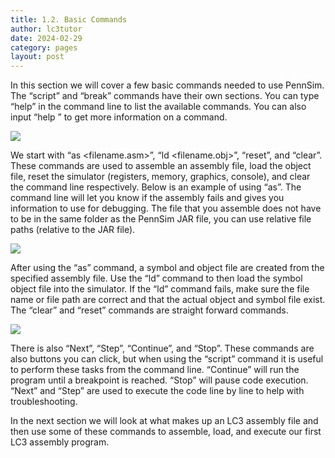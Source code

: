 ```yaml
---
title: 1.2. Basic Commands
author: lc3tutor
date: 2024-02-29
category: pages
layout: post
---
```


In this section we will cover a few basic commands needed to use PennSim. The “script” and “break” commands have their own sections. You can type “help” in the command line to list the available commands. You can also input “help <command>” to get more information on a command.

<img src="{{ site.imageurl }}1/1-2-1a.png" class="center_img">

We start with “as <filename.asm>”, “ld <filename.obj>”, “reset”, and “clear”. These commands are used to assemble an assembly file, load the object file, reset the simulator (registers, memory, graphics, console), and clear the command line respectively. Below is an example of using “as”. The command line will let you know if the assembly fails and gives you information to use for debugging. The file that you assemble does not have to be in the same folder as the PennSim JAR file, you can use relative file paths (relative to the JAR file).

<img src="{{ site.imageurl }}1/1-2-1.png" class="center_img">

After using the “as” command, a symbol and object file are created from the specified assembly file. Use the “ld” command to then load the symbol object file into the simulator. If the “ld” command fails, make sure the file name or file path are correct and that the actual object and symbol file exist. The “clear” and “reset” commands are straight forward commands.

<img src="{{ site.imageurl }}1/1-2-2.png" class="center_img">

There is also “Next”, “Step”, “Continue”, and “Stop”. These commands are also buttons you can click, but when using the “script” command it is useful to perform these tasks from the command line. “Continue” will run the program until a breakpoint is reached. “Stop” will pause code execution. “Next” and “Step” are used to execute the code line by line to help with troubleshooting.

In the next section we will look at what makes up an LC3 assembly file and then use some of these commands to assemble, load, and execute our first LC3 assembly program.

